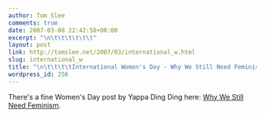 ```yaml
---
author: Tom Slee
comments: true
date: 2007-03-08 22:42:58+00:00
excerpt: "\n\t\t\t\t\t\t"
layout: post
link: http://tomslee.net/2007/03/international_w.html
slug: international_w
title: "\n\t\t\t\tInternational Women's Day - Why We Still Need Feminism\t\t"
wordpress_id: 256
---
```



				

There's a fine Women's Day post by Yappa Ding Ding here: [Why We Still Need Feminism](http://yappadingding.blogspot.com/2007/03/why-we-still-need-feminism.html).


  




		

